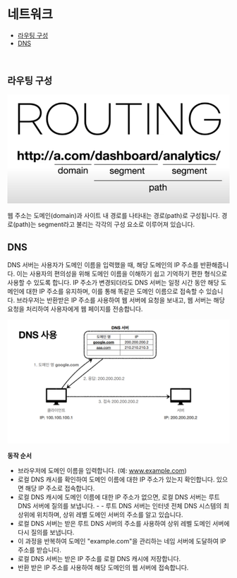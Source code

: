 # 네트워크

- [라우팅 구성](#라우팅-구성)
- [DNS](#DNS)

<br>

## 라우팅 구성

![image-20230803041447787](https://raw.githubusercontent.com/ddullgi/image_sever/master/img/image-20230803041447787.png)

웹 주소는 도메인(domain)과 사이트 내 경로를 나타내는 경로(path)로 구성됩니다. 경로(path)는 segment라고 불리는 각각의 구성 요소로 이루어져 있습니다.

## DNS

DNS 서버는 사용자가 도메인 이름을 입력했을 때, 해당 도메인의 IP 주소를 반환해줍니다. 이는 사용자의 편의성을 위해 도메인 이름을 이해하기 쉽고 기억하기 편한 형식으로 사용할 수 있도록 합니다. IP 주소가 변경되더라도 DNS 서버는 일정 시간 동안 해당 도메인에 대한 IP 주소를 유지하며, 이를 통해 똑같은 도메인 이름으로 접속할 수 있습니다. 브라우저는 반환받은 IP 주소를 사용하여 웹 서버에 요청을 보내고, 웹 서버는 해당 요청을 처리하여 사용자에게 웹 페이지를 전송합니다.

![image-20230710042721453](https://raw.githubusercontent.com/ddullgi/image_sever/master/img/image-20230710042721453.png)

**동작 순서**

- 브라우저에 도메인 이름을 입력합니다. (예: www.example.com)
- 로컬 DNS 캐시를 확인하여 도메인 이름에 대한 IP 주소가 있는지 확인합니다. 있으면 해당 IP 주소로 접속합니다.
- 로컬 DNS 캐시에 도메인 이름에 대한 IP 주소가 없으면, 로컬 DNS 서버는 루트 DNS 서버에 질의를 보냅니다. - - 루트 DNS 서버는 인터넷 전체 DNS 시스템의 최상위에 위치하며, 상위 레벨 도메인 서버의 주소를 알고 있습니다.
- 로컬 DNS 서버는 받은 루트 DNS 서버의 주소를 사용하여 상위 레벨 도메인 서버에 다시 질의를 보냅니다.
- 이 과정을 반복하여 도메인 "example.com"을 관리하는 네임 서버에 도달하여 IP 주소를 받습니다.
- 로컬 DNS 서버는 받은 IP 주소를 로컬 DNS 캐시에 저장합니다.
- 반환 받은 IP 주소를 사용하여 해당 도메인의 웹 서버에 접속합니다.
